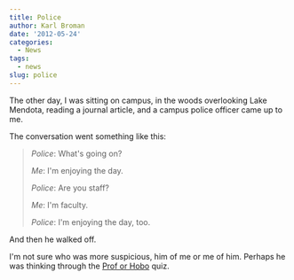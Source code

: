 ```yaml
---
title: Police
author: Karl Broman
date: '2012-05-24'
categories:
  - News
tags:
  - news
slug: police
---
```


The other day, I was sitting on campus, in the woods overlooking Lake Mendota, reading a journal article, and a campus police officer came up to me.

The conversation went something like this:

> _Police_: What's going on?
>
> _Me_: I'm enjoying the day.
>
> _Police_: Are you staff?
>
> _Me_: I'm faculty.
>
> _Police_: I'm enjoying the day, too.

And then he walked off.

I'm not sure who was more suspicious, him of me or me of him.  Perhaps he was thinking through the [Prof or Hobo](http://individual.utoronto.ca/somody/quiz.html) quiz.
